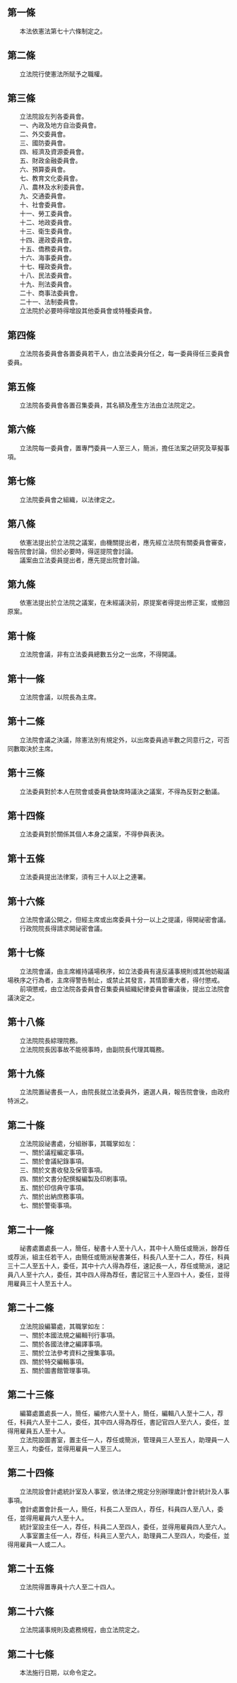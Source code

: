 第一條 
-------
　　本法依憲法第七十六條制定之。  


第二條 
-------
　　立法院行使憲法所賦予之職權。  


第三條 
-------
　　立法院設左列各委員會。  
　　一、內政及地方自治委員會。  
　　二、外交委員會。  
　　三、國防委員會。  
　　四、經濟及資源委員會。  
　　五、財政金融委員會。  
　　六、預算委員會。  
　　七、教育文化委員會。  
　　八、農林及水利委員會。  
　　九、交通委員會。  
　　十、社會委員會。  
　　十一、勞工委員會。  
　　十二、地政委員會。  
　　十三、衛生委員會。  
　　十四、邊政委員會。  
　　十五、僑務委員會。  
　　十六、海事委員會。  
　　十七、糧政委員會。  
　　十八、民法委員會。  
　　十九、刑法委員會。  
　　二十、商事法委員會。  
　　二十一、法制委員會。  
　　立法院於必要時得增設其他委員會或特種委員會。  


第四條 
-------
　　立法院各委員會各置委員若干人，由立法委員分任之，每一委員得任三委員會委員。  


第五條 
-------
　　立法院各委員會各置召集委員，其名額及產生方法由立法院定之。  


第六條 
-------
　　立法院每一委員會，置專門委員一人至三人，簡派，擔任法案之研究及草擬事項。  


第七條 
-------
　　立法院委員會之組織，以法律定之。  


第八條 
-------
　　依憲法提出於立法院之議案，由機關提出者，應先經立法院有關委員會審查，報告院會討論，但於必要時，得逕提院會討論。  
　　議案由立法委員提出者，應先提出院會討論。  


第九條 
-------
　　依憲法提出於立法院之議案，在未經議決前，原提案者得提出修正案，或撤回原案。  


第十條 
-------
　　立法院會議，非有立法委員總數五分之一出席，不得開議。  


第十一條 
---------
　　立法院會議，以院長為主席。  


第十二條 
---------
　　立法院會議之決議，除憲法別有規定外，以出席委員過半數之同意行之，可否同數取決於主席。  


第十三條 
---------
　　立法委員對於本人在院會或委員會缺席時議決之議案，不得為反對之動議。  


第十四條 
---------
　　立法委員對於關係其個人本身之議案，不得參與表決。  


第十五條 
---------
　　立法委員提出法律案，須有三十人以上之連署。  


第十六條 
---------
　　立法院會議公開之，但經主席或出席委員十分一以上之提議，得開祕密會議。  
　　行政院院長得請求開祕密會議。  


第十七條 
---------
　　立法院會議，由主席維持議場秩序，如立法委員有違反議事規則或其他妨礙議場秩序之行為者，主席得警告制止，或禁止其發言，其情節重大者，得付懲戒。  
　　前項懲戒，由立法院各委員會召集委員組織紀律委員會審議後，提出立法院會議決定之。  


第十八條 
---------
　　立法院院長綜理院務。  
　　立法院院長因事故不能視事時，由副院長代理其職務。  


第十九條 
---------
　　立法院置祕書長一人，由院長就立法委員外，遴選人員，報告院會後，由政府特派之。  


第二十條 
---------
　　立法院設祕書處，分組辦事，其職掌如左：  
　　一、關於議程編定事項。  
　　二、關於會議紀錄事項。  
　　三、關於文書收發及保管事項。  
　　四、關於文書分配撰擬編製及印刷事項。  
　　五、關於印信典守事項。  
　　六、關於出納庶務事項。  
　　七、關於警衛事項。  


第二十一條 
-----------
　　祕書處置處長一人，簡任，秘書十人至十八人，其中十人簡任或簡派，餘荐任或荐派，組主任若干人，由簡任或簡派秘書兼任，科長八人至十二人，荐任，科員三十二人至五十人，委任，其中十六人得為荐任，速記長一人，荐任或簡派，速記員八人至十六人，委任，其中四人得為荐任，書記官三十人至四十人，委任，並得用雇員三十人至五十人。  


第二十二條 
-----------
　　立法院設編纂處，其職掌如左：  
　　一、關於本國法規之編輯刊行事項。  
　　二、關於各國法律之編譯事項。  
　　三、關於立法參考資料之搜集事項。  
　　四、關於特交編輯事項。  
　　五、關於圖書館管理事項。  


第二十三條 
-----------
　　編纂處置處長一人，簡任，編修六人至十人，簡任，編輯八人至十二人，荐任，科員六人至十二人，委任，其中四人得為荐任，書記官四人至六人，委任，並得用雇員五人至十人。  
　　立法院設圖書室，置主任一人，荐任或簡派，管理員三人至五人，助理員一人至三人，均委任，並得用雇員一人至三人。  


第二十四條 
-----------
　　立法院設會計處統計室及人事室，依法律之規定分別辦理歲計會計統計及人事事項。  
　　會計處置會計長一人，簡任，科長二人至四人，荐任，科員四人至八人，委任，並得用雇員六人至十人。  
　　統計室設主任一人，荐任，科員二人至四人，委任，並得用雇員四人至六人。  
　　人事室置主任一人，荐任，科員三人至六人，助理員二人至四人，均委任，並得用雇員一人或二人。  


第二十五條 
-----------
　　立法院得置專員十六人至二十四人。  


第二十六條 
-----------
　　立法院議事規則及處務規程，由立法院定之。  


第二十七條 
-----------
　　本法施行日期，以命令定之。